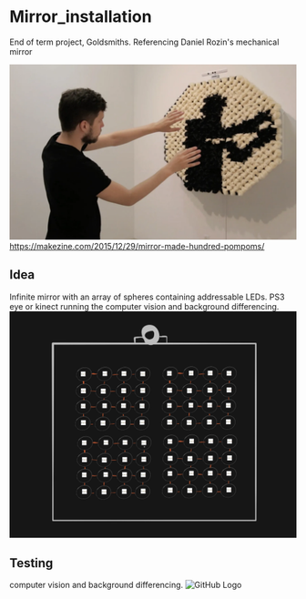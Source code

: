 # Mirror_installation
End of term project, Goldsmiths.
Referencing Daniel Rozin's mechanical mirror

![GitHub Logo](/images/mech_mirrors.png)
https://makezine.com/2015/12/29/mirror-made-hundred-pompoms/

## Idea
Infinite mirror with an array of spheres containing addressable LEDs.
PS3 eye or kinect running the computer vision and background differencing.
![GitHub Logo](/images/mirror_sketch.jpg)

## Testing
 computer vision and background differencing.
![GitHub Logo](/images/bgDiff.gif)
